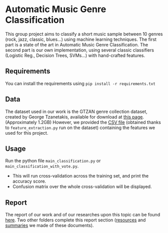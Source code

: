 # Automatic Music Genre Classification
This group project aims to classify a short music sample between 10 genres (rock, jazz, classic, blues…) using machine learning techniques. The first part is a state of the art in Automatic Music Genre Classification. The second part is our own implementation, using several classic classifiers (Logistic Reg., Decision Trees, SVMs…) with hand-crafted features.

## Requirements
You can install the requirements using `pip install -r requirements.txt`

## Data
The dataset used in our work is the GTZAN genre collection dataset, created by George Tzanetakis, available for download at [this page](marsyas.info/downloads/datasets.html). (Approximately 1.2GB) However, we provided the [CSV file](https://github.com/luca-serra/automatic-music-genre-classification/blob/master/Code/extracted_features.csv) (obtained thanks to `feature_extraction.py` run on the dataset) containing the features we used for this project.
## Usage
 Run the python file `main_classification.py` or `main_classification_with_vote.py`.
 * This will run cross-validation across the training set, and print the accuracy score.
 * Confusion matrix over the whole cross-validation will be displayed.

## Report
The report of our work and of our researches upon this topic can be found [here](https://github.com/luca-serra/automatic-music-genre-classification/blob/master/Final_Project.pdf). Two other folders complete this report section ([resources](https://github.com/luca-serra/automatic-music-genre-classification/tree/master/resources) and [summaries](https://github.com/luca-serra/automatic-music-genre-classification/tree/master/summaries) we made of these documents).

